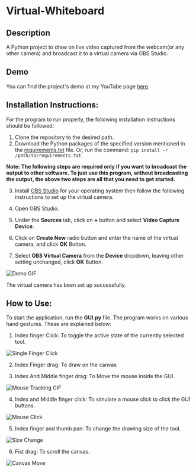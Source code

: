 # Virtual-Whiteboard
## Description
A Python project to draw on live video captured from the webcam(or any other camera) and broadcast it to a virtual camera via OBS Studio.

## Demo
You can find the project's demo at my YouTube page [here](https://www.youtube.com/watch?v=i-tAN5yTxr8).

## Installation Instructions:
For the program to run properly, the following installation instructions should be followed:
1. Clone the repository to the desired path.
2. Download the Python packages of the specified version mentioned in the [requirements.txt](https://github.com/Shriyam-Avasthi/Virtual-Whiteboard/blob/main/requirements.txt) file.
Or, run the command:
  `pip install -r /path/to/requirements.txt` 
 
**Note: The following steps are required only if you want to broadcast the output to other software. To just use this program, without broadcasting the output, the above two steps are all that you need to get started.**

3. Install [OBS Studio](https://obsproject.com/) for your operating system then follow the following instructions to set up the virtual camera.

4. Open OBS Studio.

5. Under the **Sources** tab, click on **+** button and select **Video Capture Device**.
 
 6. Click on **Create New** radio button and enter the name of the virtual camera, and click **OK** Button.

 7. Select **OBS Virtual Camera** from the **Device** dropdown, leaving other setting unchanged, click **OK** Button.
    
![Demo GIF](https://github.com/Shriyam-Avasthi/Virtual-Whiteboard/assets/56196449/4ca19c7c-96f5-4157-af1d-af793cfc7262)

The virtual camera has been set up successfully.

## How to Use:
To start the application, run the **GUI.py** file. 
The program works on various hand gestures. These are explained below:
1. Index finger Click: To toggle the active state of the currently selected tool.

![Single Finger Click](https://user-images.githubusercontent.com/56196449/160415897-b31e6eb9-436f-43fa-a121-c397b02a20ea.gif)

2. Index Finger drag: To draw on the canvas

3. Index And Middle finger drag: To Move the mouse inside the GUI.

![Mouse Tracking GIF](https://user-images.githubusercontent.com/56196449/160416168-56ee1921-dcb4-4943-a40a-d44bafcac8bc.gif)

4. Index and Middle finger click: To simulate a mouse click to click the GUI buttons.

![Mouse Click](https://user-images.githubusercontent.com/56196449/160416350-13fd88e8-de18-4c4a-a09a-ac6a1d1b61c6.gif)

5. Index finger and thumb pan: To change the drawing size of the tool.

![Size Change](https://user-images.githubusercontent.com/56196449/160416588-ee70077e-a1a6-40de-a3cb-86a1d46bcdae.gif)

6. Fist drag: To scroll the canvas.

![Canvas Move](https://user-images.githubusercontent.com/56196449/160416701-ff78c8d3-8208-4a50-8f91-cc5c31abc715.gif)

